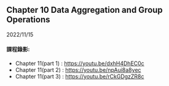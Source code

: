 ## Chapter 10  Data Aggregation and Group Operations

2022/11/15

#### 課程錄影:
* Chapter 11(part 1) : https://youtu.be/dxhH4DhEC0c
* Chapter 11(part 2) : https://youtu.be/npAui8a8yec
* Chapter 11(part 3) : https://youtu.be/rCkGDgzZR8c